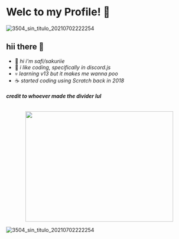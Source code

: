 # Welc to my Profile! 🍓
![3504_sin_titulo_20210702222254](https://user-images.githubusercontent.com/88029789/129676607-6163f22b-79c5-43c7-870f-7cac8ec1dd8a.png) 
## hii there 🍉
* 🥛  _hi i'm safi/sakuriie_
* 🎀 _i like coding, specifically in discord.js_
* 💀 _learning v13 but it makes me wanna poo_ 
* ☕ _started coding using Scratch back in 2018_

###### _**credit to whoever made the divider lul**_

<p align="middle">
  <img width="400" height="300" src="https://user-images.githubusercontent.com/88029789/129816916-18670ae4-495b-4978-ae37-80178a0fd160.gif">
  
![3504_sin_titulo_20210702222254](https://user-images.githubusercontent.com/88029789/129676607-6163f22b-79c5-43c7-870f-7cac8ec1dd8a.png) 
